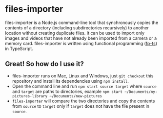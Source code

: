 # files-importer

files-importer is a Node.js command-line tool that synchronously copies the contents of a directory (including subdirectories recursively) to another location without creating duplicate files. It can be used to import only images and videos that have not already been imported from a camera or a memory card. files-importer is written using functional programming ([fp-ts](https://github.com/gcanti/fp-ts)) in TypeScript.

## Great! So how do I use it?

- files-importer runs on Mac, Linux and Windows, just `git checkout` this repository and install its dependencies using `npm install`.
- Open the command line and run `npm start source target` where `source` and `target` are paths to directories, example `npm start ~/Documents/my-pictures-library ~/Documents/new-pictures`
- `files-importer` will compare the two directories and copy the contents from `source` to `target` only if `target` does not have the file present in `source`.
